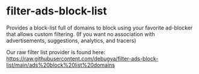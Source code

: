# filter-ads-block-list
Provides a block-list full of domains to block using your favorite ad-blocker that allows custom filtering. (If you want no association with advertisements, suggestions, analytics, and tracers)

Our raw filter list provider is found here:
https://raw.githubusercontent.com/debugya/filter-ads-block-list/main/ads%20block%20list%20domains
